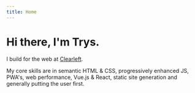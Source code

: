 ```yaml
---
title: Home
---
```


# Hi there, I'm Trys.

I build for the web at [Clearleft](https://clearleft.com).

My core skills are in semantic HTML & CSS, progressively enhanced JS, PWA's, web performance, Vue.js & React, static site generation and generally putting the user first.
